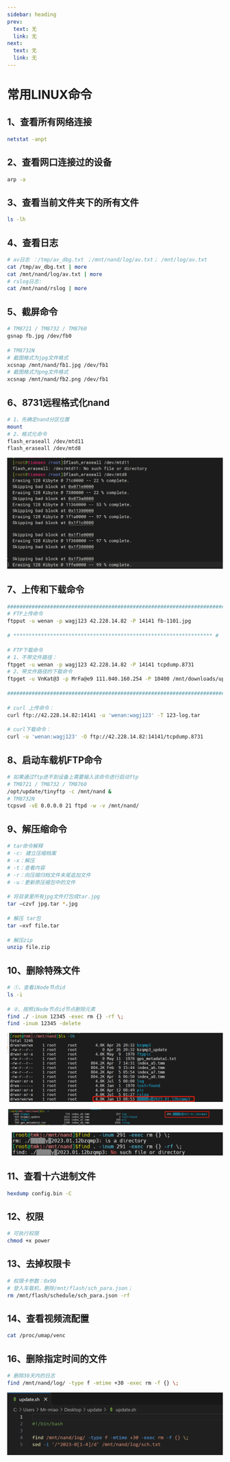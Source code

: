 ```yaml
---
sidebar: heading
prev:
  text: 无
  link: 无
next:
  text: 无
  link: 无
---
```


# 常用LINUX命令

## 1、查看所有网络连接

```bash
netstat -anpt
```

## 2、查看网口连接过的设备

```bash
arp -a
```

## 3、查看当前文件夹下的所有文件

```bash
ls -lh
```

## 4、查看日志

```bash
# av日志 ：/tmp/av_dbg.txt ；/mnt/nand/log/av.txt； /mnt/log/av.txt
cat /tmp/av_dbg.txt | more
cat /mnt/nand/log/av.txt | more
# rslog日志:  
cat /mnt/nand/rslog | more
```

## 5、截屏命令 

```bash
# TM8721 / TM8732 / TM8760
gsnap fb.jpg /dev/fb0

# TM8732N
# 截图格式为jpg文件格式
xcsnap /mnt/nand/fb1.jpg /dev/fb1
# 截图格式为png文件格式
xcsnap /mnt/nand/fb2.png /dev/fb1

```

## 6、8731远程格式化nand

```bash
# 1、先确定nand分区位置
mount
# 2、格式化命令
flash_eraseall /dev/mtd11
flash_eraseall /dev/mtd8
```

![8731远程格式化nand.png](/articles/常用LINUX命令/8731远程格式化nand.png )

## 7、上传和下载命令

```bash
############################################################################
# FTP上传命令
ftpput -u wenan -p wagj123 42.228.14.82 -P 14141 fb-1101.jpg

# ***************************************************************** #

# FTP下载命令
# 1、不带文件路径：
ftpget -u wenan -p wagj123 42.228.14.82 -P 14141 tcpdump.8731
# 2、带文件路径的下载命令
ftpget -u VnKat@3 -p MrFa@e9 111.040.160.254 -P 10400 /mnt/downloads/update_sh.zip /8760_2_0_67/update_sh.zip

############################################################################

# curl 上传命令：
curl ftp://42.228.14.82:14141 -u 'wenan:wagj123' -T 123-log.tar

# curl下载命令：
curl -u 'wenan:wagj123' -O ftp://42.228.14.82:14141/tcpdump.8731
```

## 8、启动车载机FTP命令

```bash
# 如果通过ftp进不到设备上需要输入该命令进行启动ftp
# TM8721 / TM8732 / TM8760
/opt/update/tinyftp -c /mnt/nand &
# TM8732N
tcpsvd -vE 0.0.0.0 21 ftpd -w -v /mnt/nand/
```

## 9、解压缩命令

```bash
# tar命令解释
# -c: 建立压缩档案
# -x：解压
# -t：查看内容
# -r：向压缩归档文件末尾追加文件
# -u：更新原压缩包中的文件

# 将目录里所有jpg文件打包成tar.jpg
tar –czvf jpg.tar *.jpg 

# 解压 tar包
tar –xvf file.tar 

# 解压zip
unzip file.zip 
```

## 10、删除特殊文件

```bash
# ①、查看iNode节点id
ls -i

# ②、按照iNode节点id节点删除元素
find ./ -inum 12345 -exec rm {} -rf \;
find -inum 12345 -delete
```

![删除特殊文件1.png](/articles/常用LINUX命令/删除特殊文件1.png )

![删除特殊文件2.png](/articles/常用LINUX命令/删除特殊文件2.png )

![删除特殊文件3.png](/articles/常用LINUX命令/删除特殊文件3.png )

## 11、查看十六进制文件

```bash
hexdump config.bin -C
```

## 12、权限

```bash
# 可执行权限
chmod +x power
```

## 13、去掉权限卡

```bash
# 权限卡参数：0x90
# 登入车载机，删除/mnt/flash/sch_para.json；
rm /mnt/flash/schedule/sch_para.json -rf
```

## 14、查看视频流配置

```bash
cat /proc/umap/venc
```

## 16、删除指定时间的文件

```bash
# 删除30天内的日志
find /mnt/nand/log/ -type f -mtime +30 -exec rm -f {} \;
```

![删除指定时间的文件.png](/articles/常用LINUX命令/删除指定时间的文件.png )

